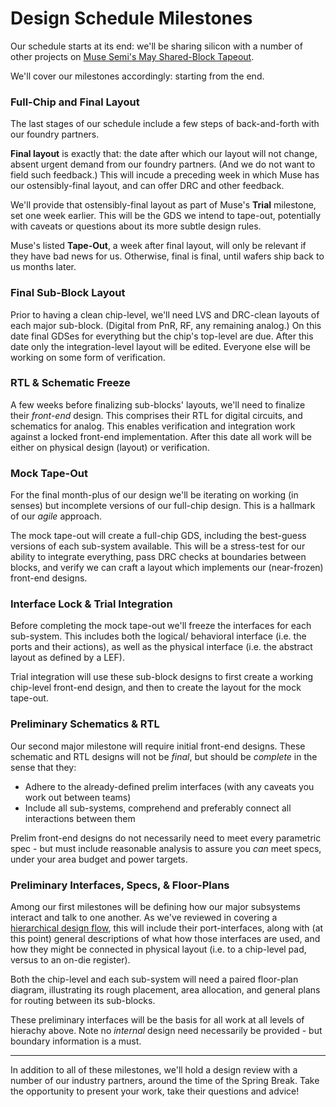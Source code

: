 
# Design Schedule Milestones 

Our schedule starts at its end: we'll be sharing silicon with a number of other projects on 
[Muse Semi's May Shared-Block Tapeout](https://www.musesemi.com/shared-block-tapeout-schedule). 

We'll cover our milestones accordingly: starting from the end. 

### Full-Chip and Final Layout

The last stages of our schedule include a few steps of back-and-forth with our foundry partners. 

**Final layout** is exactly that: the date after which our layout will not change, 
absent urgent demand from our foundry partners. (And we do not want to field such feedback.) 
This will incude a preceding week in which Muse has our ostensibly-final layout, 
and can offer DRC and other feedback. 

We'll provide that ostensibly-final layout as part of Muse's **Trial** milestone, set one week earlier. 
This will be the GDS we intend to tape-out, potentially with caveats or questions about its more subtle design rules. 

Muse's listed **Tape-Out**, a week after final layout, will only be relevant if they have bad news for us. 
Otherwise, final is final, until wafers ship back to us months later. 

### Final Sub-Block Layout 

Prior to having a clean chip-level, we'll need LVS and DRC-clean layouts of each major sub-block. 
(Digital from PnR, RF, any remaining analog.) 
On this date final GDSes for everything but the chip's top-level are due. 
After this date only the integration-level layout will be edited. 
Everyone else will be working on some form of verification. 

### RTL & Schematic Freeze 

A few weeks before finalizing sub-blocks' layouts, we'll need to finalize their *front-end* design. 
This comprises their RTL for digital circuits, and schematics for analog. 
This enables verification and integration work against a locked front-end implementation. 
After this date all work will be either on physical design (layout) or verification. 

### Mock Tape-Out 

For the final month-plus of our design we'll be iterating on working (in senses) but incomplete versions of our full-chip design. 
This is a hallmark of our *agile* approach. 

The mock tape-out will create a full-chip GDS, including the best-guess versions of each sub-system available. 
This will be a stress-test for our ability to integrate everything, pass DRC checks at boundaries between blocks, 
and verify we can craft a layout which implements our (near-frozen) front-end designs. 

### Interface Lock & Trial Integration 

Before completing the mock tape-out we'll freeze the interfaces for each sub-system. 
This includes both the logical/ behavioral interface (i.e. the ports and their actions), 
as well as the physical interface (i.e. the abstract layout as defined by a LEF). 

Trial integration will use these sub-block designs to first create a working chip-level front-end design, 
and then to create the layout for the mock tape-out. 

### Preliminary Schematics & RTL 

Our second major milestone will require initial front-end designs. 
These schematic and RTL designs will not be *final*, but should be *complete* in the sense that they: 

* Adhere to the already-defined prelim interfaces (with any caveats you work out between teams) 
* Include all sub-systems, comprehend and preferably connect all interactions between them 

Prelim front-end designs do not necessarily need to meet every parametric spec - 
but must include reasonable analysis to assure you *can* meet specs, 
under your area budget and power targets. 

### Preliminary Interfaces, Specs, & Floor-Plans 

Among our first milestones will be defining how our major subsystems interact and talk to one another. 
As we've reviewed in covering a [hierarchical design flow](./notes), this will include their port-interfaces, 
along with (at this point) general descriptions of what how those interfaces are used, 
and how they might be connected in physical layout (i.e. to a chip-level pad, versus to an on-die register). 

Both the chip-level and each sub-system will need a paired floor-plan diagram, 
illustrating its rough placement, area allocation, and general plans for routing between its sub-blocks. 

These preliminary interfaces will be the basis for all work at all levels of hierachy above. 
Note no *internal* design need necessarily be provided - but boundary information is a must. 


--- 

In addition to all of these milestones, we'll hold a design review with a number of our industry partners, 
around the time of the Spring Break. Take the opportunity to present your work, take their questions and advice! 


